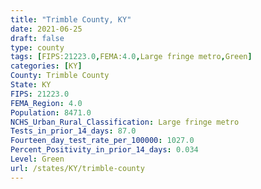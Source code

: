 ```yaml
---
title: "Trimble County, KY"
date: 2021-06-25
draft: false
type: county
tags: [FIPS:21223.0,FEMA:4.0,Large fringe metro,Green]
categories: [KY]
County: Trimble County
State: KY
FIPS: 21223.0
FEMA_Region: 4.0
Population: 8471.0
NCHS_Urban_Rural_Classification: Large fringe metro
Tests_in_prior_14_days: 87.0
Fourteen_day_test_rate_per_100000: 1027.0
Percent_Positivity_in_prior_14_days: 0.034
Level: Green
url: /states/KY/trimble-county
---
```



